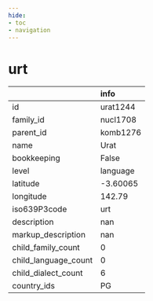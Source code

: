 ```yaml
---
hide:
- toc
- navigation
---
```

# urt
|                      | info     |
|:---------------------|:---------|
| id                   | urat1244 |
| family_id            | nucl1708 |
| parent_id            | komb1276 |
| name                 | Urat     |
| bookkeeping          | False    |
| level                | language |
| latitude             | -3.60065 |
| longitude            | 142.79   |
| iso639P3code         | urt      |
| description          | nan      |
| markup_description   | nan      |
| child_family_count   | 0        |
| child_language_count | 0        |
| child_dialect_count  | 6        |
| country_ids          | PG       |